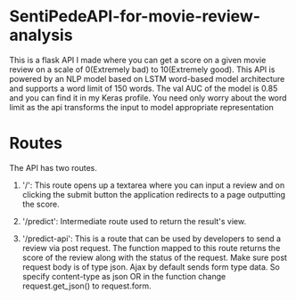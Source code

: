 # SentiPedeAPI-for-movie-review-analysis
This is a flask API I made where you can get a score on a given movie review on a scale of 0(Extremely bad) to 10(Extremely good). This API is powered by an NLP model based on LSTM word-based model architecture and supports a word limit of 150 words.  The val AUC of the model is 0.85 and you can find it in my Keras profile. You need only worry about the word limit as the api transforms the input to model appropriate representation

# Routes 
The API has two routes.
1. '/': This route opens up a textarea where you can input a review and on clicking the submit button the application redirects to a page outputting the score.

2. '/predict': Intermediate route used to return the result's view.

3. '/predict-api': This is a route that can be used by developers to send a review via post request. The function mapped to this route returns the score of the review along with the status of the request. Make sure post request body is of type json. Ajax by default sends form type data. So specify content-type as json OR in the function change request.get_json() to request.form.
